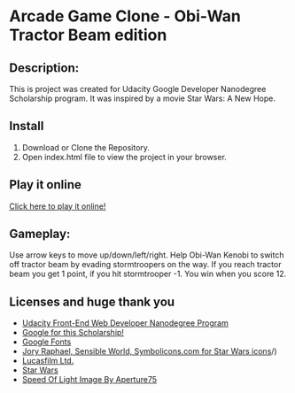 # Arcade Game Clone - Obi-Wan Tractor Beam edition

## Description:
This is project was created for Udacity Google Developer Nanodegree Scholarship program.
It was inspired by a movie Star Wars: A New Hope.

## Install
1. Download or Clone the Repository.
2. Open index.html file to view the project in your browser.

## Play it online
[Click here to play it online!](https://algirdasm.github.io/arcade-game-clone/)

## Gameplay:
Use arrow keys to move up/down/left/right.
Help Obi-Wan Kenobi to switch off tractor beam by evading stormtroopers on the way.
If you reach tractor beam you get 1 point, if you hit stormtrooper -1.
You win when you score 12.

## Licenses and huge thank you
* [Udacity Front-End Web Developer Nanodegree Program](https://udacity.com/course/front-end-web-developer-nanodegree--nd001)
* [Google for this Scholarship!](https://developers.google.com/training/)
* [Google Fonts](https://fonts.google.com/)
* [Jory Raphael, Sensible World, Symbolicons.com for Star Wars icons](https://symbolicons.com/license)/)
* [Lucasfilm Ltd.](http://lucasfilm.com)
* [Star Wars](https://www.starwars.com/)
* [Speed Of Light Image By Aperture75](https://www.shutterstock.com/image-illustration/particle-space-traveling-zoom-background-351712073?src=library)